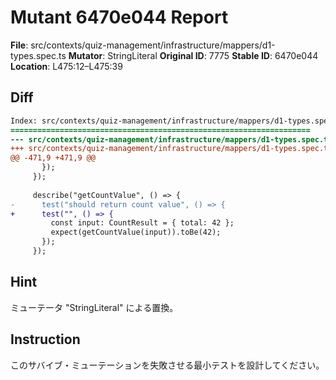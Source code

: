 # Mutant 6470e044 Report

**File**: src/contexts/quiz-management/infrastructure/mappers/d1-types.spec.ts
**Mutator**: StringLiteral
**Original ID**: 7775
**Stable ID**: 6470e044
**Location**: L475:12–L475:39

## Diff

```diff
Index: src/contexts/quiz-management/infrastructure/mappers/d1-types.spec.ts
===================================================================
--- src/contexts/quiz-management/infrastructure/mappers/d1-types.spec.ts	original
+++ src/contexts/quiz-management/infrastructure/mappers/d1-types.spec.ts	mutated #7775
@@ -471,9 +471,9 @@
       });
     });
 
     describe("getCountValue", () => {
-      test("should return count value", () => {
+      test("", () => {
         const input: CountResult = { total: 42 };
         expect(getCountValue(input)).toBe(42);
       });
     });
```

## Hint

ミューテータ "StringLiteral" による置換。

## Instruction

このサバイブ・ミューテーションを失敗させる最小テストを設計してください。
